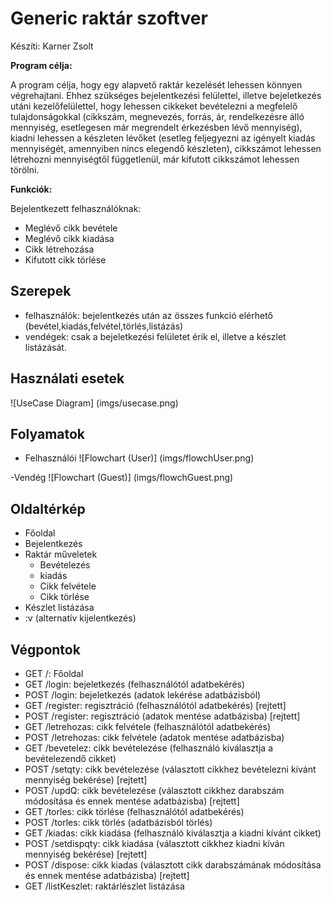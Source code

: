 # Generic raktár szoftver

Készíti: Karner Zsolt

**Program célja:**

A program célja, hogy egy alapvető raktár kezelését lehessen könnyen végrehajtani.
Ehhez szükséges bejelentkezési felülettel, illetve bejeletkezés utáni kezelőfelülettel, hogy lehessen cikkeket bevételezni a megfelelő tulajdonságokkal (cikkszám, megnevezés, forrás, ár, rendelkezésre álló mennyiség, esetlegesen már megrendelt érkezésben lévő mennyiség), kiadni lehessen a készleten lévőket (esetleg feljegyezni az igényelt kiadás mennyiségét, amennyiben nincs elegendő készleten), cikkszámot lehessen létrehozni mennyiségtől függetlenül, már kifutott cikkszámot lehessen törölni.

**Funkciók:**
  
Bejelentkezett felhasználóknak:
* Meglévő cikk bevétele
* Meglévő cikk kiadása
* Cikk létrehozása
* Kifutott cikk törlése

## Szerepek
- felhasználók: bejelentkezés után az összes funkció elérhető (bevétel,kiadás,felvétel,törlés,listázás)
- vendégek: csak a bejeletkezési felületet érik el, illetve a készlet listázását.

## Használati esetek
![UseCase Diagram] (imgs/usecase.png)

## Folyamatok
- Felhasználói
![Flowchart (User)] (imgs/flowchUser.png)

-Vendég 
![Flowchart (Guest)] (imgs/flowchGuest.png)

## Oldaltérkép
- Főoldal
- Bejelentkezés 
- Raktár műveletek
    + Bevételezés
    + kiadás
    + Cikk felvétele
    + Cikk törlése
- Készlet listázása
- :v (alternatív kijelentkezés)

## Végpontok
- GET /: Főoldal
- GET /login: bejeletkezés (felhasználótól adatbekérés)
- POST /login: bejeletkezés (adatok lekérése adatbázisból)
- GET /register: regisztráció (felhasználótól adatbekérés) [rejtett]
- POST /register: regisztráció (adatok mentése adatbázisba) [rejtett]
- GET /letrehozas: cikk felvétele (felhasználótól adatbekérés)
- POST /letrehozas: cikk felvétele (adatok mentése adatbázisba)
- GET /bevetelez: cikk bevételezése (felhasználó kiválasztja a bevételezendő cikket)
- POST /setqty: cikk bevételezése (választott cikkhez bevételezni kívánt mennyiség bekérése) [rejtett]
- POST /updQ: cikk bevételezése (választott cikkhez darabszám módosítása és ennek mentése adatbázisba) [rejtett]
- GET /torles: cikk törlése (felhasználótól adatbekérés)
- POST /torles: cikk törlés (adatbázisból törlés)
- GET /kiadas: cikk kiadása (felhasználó kiválasztja a kiadni kívánt cikket)
- POST /setdispqty: cikk kiadása (választott cikkhez kiadni kíván mennyiség bekérése) [rejtett]
- POST /dispose: cikk kiadas (választott cikk darabszámának módosítása és ennek mentése adatbázisba) [rejtett]
- GET /listKeszlet: raktárlészlet listázása